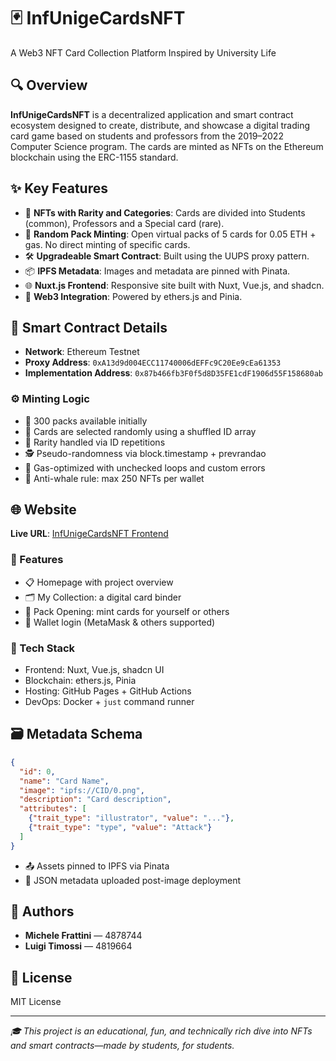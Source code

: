 # 🃏 InfUnigeCardsNFT

A Web3 NFT Card Collection Platform Inspired by University Life

## 🔍 Overview

**InfUnigeCardsNFT** is a decentralized application and smart contract ecosystem designed to create, distribute, and showcase a digital trading card game based on students and professors from the 2019–2022 Computer Science program. The cards are minted as NFTs on the Ethereum blockchain using the ERC-1155 standard.

## ✨ Key Features

- 🎴 **NFTs with Rarity and Categories**: Cards are divided into Students (common), Professors and a Special card (rare).
- 🎲 **Random Pack Minting**: Open virtual packs of 5 cards for 0.05 ETH + gas. No direct minting of specific cards.
- 🛠️ **Upgradeable Smart Contract**: Built using the UUPS proxy pattern.
- 📦 **IPFS Metadata**: Images and metadata are pinned with Pinata.
- 🌐 **Nuxt.js Frontend**: Responsive site built with Nuxt, Vue.js, and shadcn.
- 🔗 **Web3 Integration**: Powered by ethers.js and Pinia.

## 🧠 Smart Contract Details

- **Network**: Ethereum Testnet
- **Proxy Address**: `0xA13d9d004ECC11740006dEFFc9C20Ee9cEa61353`
- **Implementation Address**: `0x87b466fb3F0f5d8D35FE1cdF1906d55F158680ab`

### ⚙️ Minting Logic
- 🎁 300 packs available initially  
- 🔁 Cards are selected randomly using a shuffled ID array  
- 🧮 Rarity handled via ID repetitions  
- 🕵️ Pseudo-randomness via block.timestamp + prevrandao  
- 🧪 Gas-optimized with unchecked loops and custom errors  
- 🐳 Anti-whale rule: max 250 NFTs per wallet  

## 🌐 Website

**Live URL**: [InfUnigeCardsNFT Frontend](https://lurpigi.github.io/NFT-Unigecard/)

### 🔧 Features

- 📋 Homepage with project overview  
- 🗂️ My Collection: a digital card binder  
- 🧧 Pack Opening: mint cards for yourself or others  
- 🦊 Wallet login (MetaMask & others supported)  

### 🧰 Tech Stack

- Frontend: Nuxt, Vue.js, shadcn UI  
- Blockchain: ethers.js, Pinia  
- Hosting: GitHub Pages + GitHub Actions  
- DevOps: Docker + `just` command runner  

## 🗃️ Metadata Schema

```json
{
  "id": 0,
  "name": "Card Name",
  "image": "ipfs://CID/0.png",
  "description": "Card description",
  "attributes": [
    {"trait_type": "illustrator", "value": "..."},
    {"trait_type": "type", "value": "Attack"}
  ]
}
````

* 📤 Assets pinned to IPFS via Pinata
* 🧩 JSON metadata uploaded post-image deployment

## 👥 Authors

* **Michele Frattini** — 4878744
* **Luigi Timossi** — 4819664

## 📄 License

MIT License

---

*🎓 This project is an educational, fun, and technically rich dive into NFTs and smart contracts—made by students, for students.*